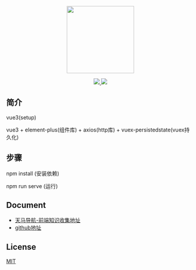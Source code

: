 <p align="center">
  <a href="https://github.com/pegasus-1998/vue2-taobao.git" target="_blank">
    <img width="180" src="https://cn.vuejs.org/images/logo.svg">
  </a>
</p>

<p align="center">
  <a href="https://github.com/vuejs/vue">
    <img src="https://img.shields.io/badge/vue-3.0-brightgreen.svg" >
  </a>
  <a href="https://github.com/ElemeFE/element">
    <img src="https://img.shields.io/badge/element--plus-1.x-blue%22">
  </a>
</p>

## 简介

vue3(setup)

vue3 + element-plus(组件库) + axios(http库) + vuex-persistedstate(vuex持久化)

## 步骤

npm install  (安装依赖)

npm run serve  (运行)

## Document

- [天马导航-前端知识收集地址](http://pgs98.com)
- [github地址](https://github.com/pegasus-1998)

## License

[MIT](https://github.com/pegasus-1998/vue3-setup/blob/main/LICENSE)
